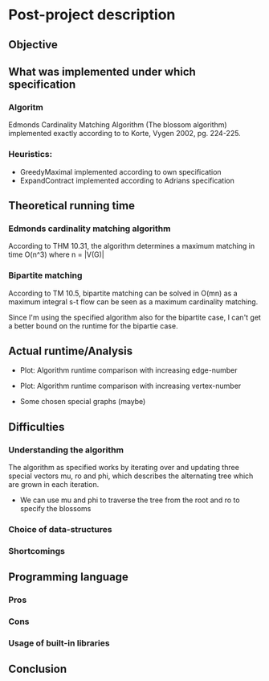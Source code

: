 # Post-project description

## Objective

## What was implemented under which specification

### Algoritm

Edmonds Cardinality Matching Algorithm (The blossom algorithm) 
implemented exactly according to to Korte, Vygen 2002, pg. 224-225.

### Heuristics:
* GreedyMaximal implemented according to own specification
* ExpandContract implemented according to Adrians specification

## Theoretical running time

### Edmonds cardinality matching algorithm
According to THM 10.31, the algorithm determines a maximum matching in time 
O(n^3) where n = |V(G)|

### Bipartite matching
According to TM 10.5, bipartite matching can be solved in O(mn) as a 
maximum integral s-t flow can be seen as a maximum cardinality matching.

Since I'm using the specified algorithm also for the bipartite case, I can't 
get a better bound on the runtime for the bipartie case.

## Actual runtime/Analysis

* Plot: Algorithm runtime comparison with increasing edge-number

* Plot: Algorithm runtime comparison with increasing vertex-number

* Some chosen special graphs (maybe)

## Difficulties

### Understanding the algorithm

The algorithm as specified works by iterating over and updating three special
vectors mu, ro and phi, which describes the alternating tree which are grown 
in each iteration.

* We can use mu and phi to traverse the tree from the root and ro to specify 
  the blossoms

### Choice of data-structures

### Shortcomings

## Programming language

### Pros

### Cons

### Usage of built-in libraries

## Conclusion

